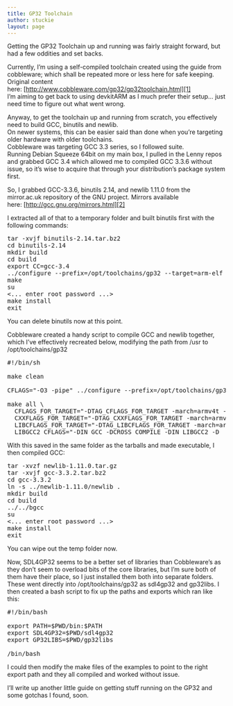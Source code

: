 ```yaml
---
title: GP32 Toolchain
author: stuckie
layout: page
---
```

Getting the GP32 Toolchain up and running was fairly straight forward, but had a few oddities and set backs.

Currently, I&#8217;m using a self-compiled toolchain created using the guide from cobbleware; which shall be repeated more or less here for safe keeping. Original content here: [http://www.cobbleware.com/gp32/gp32toolchain.html][1]  
I&#8217;m aiming to get back to using devkitARM as I much prefer their setup&#8230; just need time to figure out what went wrong.

Anyway, to get the toolchain up and running from scratch, you effectively need to build GCC, binutils and newlib.  
On newer systems, this can be easier said than done when you&#8217;re targeting older hardware with older toolchains.  
Cobbleware was targeting GCC 3.3 series, so I followed suite.  
Running Debian Squeeze 64bit on my main box, I pulled in the Lenny repos and grabbed GCC 3.4 which allowed me to compiled GCC 3.3.6 without issue, so it&#8217;s wise to acquire that through your distribution&#8217;s package system first.

So, I grabbed GCC-3.3.6, binutils 2.14, and newlib 1.11.0 from the mirror.ac.uk repository of the GNU project. Mirrors available here: [http://gcc.gnu.org/mirrors.html][2]

I extracted all of that to a temporary folder and built binutils first with the following commands:

<pre>tar -xvjf binutils-2.14.tar.bz2
cd binutils-2.14
mkdir build
cd build
export CC=gcc-3.4
../configure --prefix=/opt/toolchains/gp32 --target=arm-elf
make
su
&lt;... enter root password ...&gt;
make install
exit</pre>

You can delete binutils now at this point.

Cobbleware created a handy script to compile GCC and newlib together, which I&#8217;ve effectively recreated below, modifying the path from /usr to /opt/toolchains/gp32

<pre>#!/bin/sh

make clean

CFLAGS="-O3 -pipe" ../configure --prefix=/opt/toolchains/gp32 --target=arm-elf --enable-languages=c,c++ --with-newlib --disable-multilib --with-gnu-ld --with-gnu-as

make all \
  CFLAGS_FOR_TARGET="-DTAG_CFLAGS_FOR_TARGET -march=armv4t -marm -msoft-float -ffast-math -fshort-enums -mstructure-size-boundary=8 -mthumb-interwork -O2" \
  CXXFLAGS_FOR_TARGET="-DTAG_CXXFLAGS_FOR_TARGET -march=armv4t -marm -msoft-float -ffast-math -fshort-enums -mstructure-size-boundary=8 -mthumb-interwork -O -fno-implicit-templates" \
  LIBCFLAGS_FOR_TARGET="-DTAG_LIBCFLAGS_FOR_TARGET -march=armv4t -marm -msoft-float -ffast-math -fshort-enums -mstructure-size-boundary=8 -mthumb-interwork -O2" \
  LIBGCC2_CFLAGS="-DIN_GCC -DCROSS_COMPILE -DIN_LIBGCC2 -D__GCC_FLOAT_NOT_NEEDED -W -Wall -Wwrite-strings -Wstrict-prototypes -Wmissing-prototypes -isystem ./include  -Dinhibit_libc -fno-inline -DTAG_LIBGCC_FLAGS -march=armv4t -marm -msoft-float -mthumb-interwork -O2 -ffast-math -fshort-enums -mstructure-size-boundary=8"</pre>

With this saved in the same folder as the tarballs and made executable, I then compiled GCC:

<pre>tar -xvzf newlib-1.11.0.tar.gz
tar -xvjf gcc-3.3.2.tar.bz2
cd gcc-3.3.2
ln -s ../newlib-1.11.0/newlib .
mkdir build
cd build
../../bgcc
su
&lt;... enter root password ...&gt;
make install
exit</pre>

You can wipe out the temp folder now.

Now, SDL4GP32 seems to be a better set of libraries than Cobbleware&#8217;s as they don&#8217;t seem to overload bits of the core libraries, but I&#8217;m sure both of them have their place, so I just installed them both into separate folders. These went directly into /opt/toolchains/gp32 as sdl4gp32 and gp32libs. I then created a bash script to fix up the paths and exports which ran like this:

<pre>#!/bin/bash

export PATH=$PWD/bin:$PATH
export SDL4GP32=$PWD/sdl4gp32
export GP32LIBS=$PWD/gp32libs

/bin/bash</pre>

I could then modify the make files of the examples to point to the right export path and they all compiled and worked without issue.

I&#8217;ll write up another little guide on getting stuff running on the GP32 and some gotchas I found, soon.

 [1]: http://www.cobbleware.com/gp32/gp32toolchain.html "http://www.cobbleware.com/gp32/gp32toolchain.html"
 [2]: http://gcc.gnu.org/mirrors.html "http://gcc.gnu.org/mirrors.html"